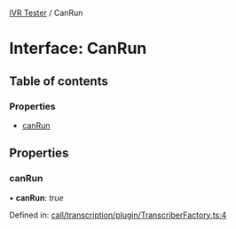 [IVR Tester](../README.md) / CanRun

# Interface: CanRun

## Table of contents

### Properties

- [canRun](canrun.md#canrun)

## Properties

### canRun

• **canRun**: *true*

Defined in: [call/transcription/plugin/TranscriberFactory.ts:4](https://github.com/LuisAntezana/ivr-tester/blob/1461e4b/packages/ivr-tester/src/call/transcription/plugin/TranscriberFactory.ts#L4)
